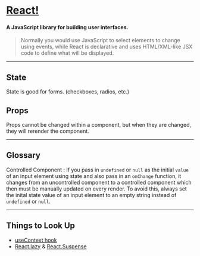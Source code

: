 # [React!](https://reactjs.org/docs/getting-started.html)
#### A JavaScript library for building user interfaces.

> Normally you would use JavaScript to select elements to change using events, while React is declarative and uses HTML/XML-like JSX code to define what will be displayed.

---

## State

State is good for forms. (checkboxes, radios, etc.)

## Props

Props cannot be changed within a component, but when they are changed, they will rerender the component.

---

## Glossary

Controlled Component
: If you pass in `undefined` or `null` as the initial `value` of an input element using state and also pass in an `onChange` function, it changes from an uncontrolled component to a controlled component which then must be manually updated on every render. To avoid this, always set the inital state value of an input element to an empty string instead of `undefined` or `null`.

---

## Things to Look Up
- [useContext hook](https://reactjs.org/docs/hooks-reference.html#usecontext)
- [React.lazy](https://reactjs.org/docs/react-api.html#reactlazy) & [React.Suspense](https://reactjs.org/docs/react-api.html#reactsuspense)
